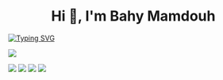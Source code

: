 <h1 align="center">Hi 👋, I'm Bahy Mamdouh</h1>

[![Typing SVG](https://readme-typing-svg.herokuapp.com?font=Fira+Code&pause=1000&color=2458F7&width=435&lines=Excited+about+a+career+in+cybersecurity+)](https://git.io/typing-svg)







![](http://github-profile-summary-cards.vercel.app/api/cards/profile-details?username=Bahy-Mamdouh&theme=github)

![](http://github-profile-summary-cards.vercel.app/api/cards/repos-per-language?username=Bahy-Mamdouh&theme=github)
![](http://github-profile-summary-cards.vercel.app/api/cards/most-commit-language?username=Bahy-Mamdouh&theme=github)
![](http://github-profile-summary-cards.vercel.app/api/cards/stats?username=Bahy-Mamdouh&theme=github)
![](http://github-profile-summary-cards.vercel.app/api/cards/productive-time?username=Bahy-Mamdouh&theme=github&utcOffset=8)

